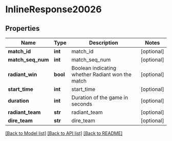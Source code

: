 # InlineResponse20026

## Properties
Name | Type | Description | Notes
------------ | ------------- | ------------- | -------------
**match_id** | **int** | match_id | [optional] 
**match_seq_num** | **int** | match_seq_num | [optional] 
**radiant_win** | **bool** | Boolean indicating whether Radiant won the match | [optional] 
**start_time** | **int** | start_time | [optional] 
**duration** | **int** | Duration of the game in seconds | [optional] 
**radiant_team** | **str** | radiant_team | [optional] 
**dire_team** | **str** | dire_team | [optional] 

[[Back to Model list]](../README.md#documentation-for-models) [[Back to API list]](../README.md#documentation-for-api-endpoints) [[Back to README]](../README.md)


